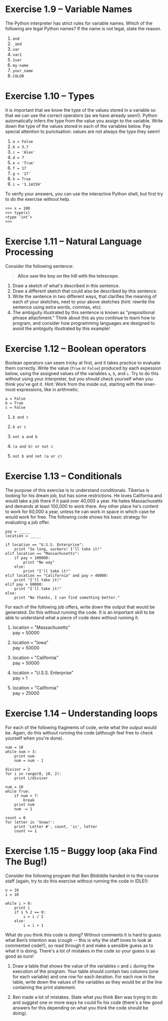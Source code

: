 # Exercise 1.9 – Variable Names

The Python interpreter has strict rules for variable names. Which of the following are legal Python names? If the name is not legal, state the reason.

1. `and`
2. `_and`
3. `var`
4. `var1`
5. `1var`
6. `my-name`
7. `your_name`
8. `COLOR`

# Exercise 1.10 – Types

It is important that we know the type of the values stored in a variable so that we can use the correct operators (as we have already seen!). Python automatically infers the type from the value you assign to the variable. Write down the type of the values stored in each of the variables below. Pay special attention to punctuation: values are not always the type they seem!

1. `a = False`
2. `b = 3.7`
3. `c = 'Alex'`
4. `d = 7`
5. `e = 'True'`
6. `f = 17`
7. `g = '17'`
8. `h = True`
9. `i = '3.14159'`

To verify your answers, you can use the interactive Python shell, but first try to do the exercise without help.

	>>> x = 100
	>>> type(x)
	<type ’int’>
	>>>

# Exercise 1.11 – Natural Language Processing

Consider the following sentence:

> **Alice saw the boy on the hill with the telescope.**

1. Draw a sketch of what's described in this sentence.
2. Draw a different sketch that could also be described by this sentence.
3. Write the sentence in two different ways, that clarifies the meaning of each of your sketches, next to your above sketches (hint: rewrite the sentence using extra words, commas, etc).
4. The ambiguity illustrated by this sentence is known as "prepositional phrase attachment." Think about this as you continue to learn how to program, and consider how programming languages are designed to avoid the ambiguity illustrated by this example!

# Exercise 1.12 – Boolean operators

Boolean operators can seem tricky at first, and it takes practice to evaluate them correctly. Write the value (`True` or `False`) produced by each expession below, using the assigned values of the variables `a`, `b`, and `c`. Try to do this without using your interpreter, but you should check yourself when you think you've got it. Hint: Work from the inside out, starting with the inner-most expressions, like in arithmetic.

	a = False
	b = True
	c = False

1. `b and c`

2. `b or c`

3. `not a and b`

4. `(a and b) or not c`

5. `not b and not (a or c)`

# Exercise 1.13 – Conditionals

The purpose of this exercise is to understand conditionals. Tiberius is looking for his dream job, but has some restrictions. He loves California and would take a job there if it paid over 40,000 a year. He hates Massachusetts and demands at least 100,000 to work there. Any other place he's content to work for 60,000 a year, unless he can work in space in which case he would work for free. The following code shows his basic strategy for evaluating a job offer.

	pay = _____
	location = _____

	if location == "U.S.S. Enterprise":
		print "So long, suckers! I'll take it!"
	elif location == "Massachusetts":
		if pay < 100000:
			print "No way"
		else:
			print "I'll take it!"
	elif location == "California" and pay > 40000:
		print "I'll take it!"
	elif pay > 60000:
		print "I'll take it!"
	else:
		print "No thanks, I can find something better."

For each of the following job offers, write down the output that would be generated. Do this without running the code. It is an important skill to be able to understand what a piece of code does without running it.

1. location = "Massachusetts"  
   pay = 50000

2. location = "Iowa"  
   pay = 50000

3. location = "California"  
   pay = 50000

4. location = "U.S.S. Enterprise"  
   pay = 1

5. location = "California"  
   pay = 25000

# Exercise 1.14 – Understanding loops

For each of the following fragments of code, write what the output would be. Again, do this without running the code (although feel free to check yourself when you're done).

	num = 10
	while num > 3:
		print num
		num = num - 1

	divisor = 2
	for i in range(0, 10, 2):
		print i/divisor

	num = 10
	while True:
		if num < 7:
			break
		print num
		num -= 1

	count = 0
	for letter in 'Snow!':
		print 'Letter #', count, 'is', letter
		count += 1

# Exercise 1.15 – Buggy loop (aka Find The Bug!)

Consider the following program that Ben Bitdiddle handed in to the course staff (again, try to do this exercise without running the code in IDLE!):

	n = 10
	i = 10
	
	while i > 0:
		print i
		if i % 2 == 0:
			i = i / 2
		else:
			i = i + 1

What do you think this code is doing? Without comments it is hard to guess what Ben’s intention was (*cough* -- this is why the staff loves to look at commented code!!), so read through it and make a sensible guess as to what it is doing. There's a lot of mistakes in the code so your guess is as good as ours!

1. Draw a table that shows the value of the variables `n` and `i` during the execution of the program. Your table should contain two columns (one for each variable) and one row for each iteration. For each row in the table, write down the values of the variables as they would be at the line containing the print statement.

2. Ben made a lot of mistakes. State what you think Ben was trying to do and suggest one or more ways he could fix his code (there's a few good answers for this depending on what you think the code should be doing).
